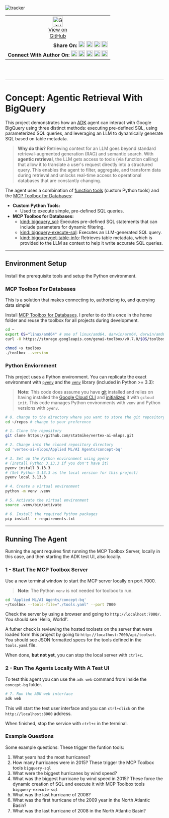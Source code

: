 ![tracker](https://us-central1-vertex-ai-mlops-369716.cloudfunctions.net/pixel-tracking?path=statmike%2Fvertex-ai-mlops%2FApplied+ML%2FAI+Agents%2Fconcept-bq&file=readme.md)
<!--- header table --->
<table>
<tr>     
  <td style="text-align: center">
    <a href="https://github.com/statmike/vertex-ai-mlops/blob/main/Applied%20ML/AI%20Agents/concept-bq/readme.md">
      <img width="32px" src="https://www.svgrepo.com/download/217753/github.svg" alt="GitHub logo">
      <br>View on<br>GitHub
    </a>
  </td>
</tr>
<tr>
  <td style="text-align: right">
    <b>Share On: </b> 
    <a href="https://www.linkedin.com/sharing/share-offsite/?url=https://github.com/statmike/vertex-ai-mlops/blob/main/Applied%2520ML/AI%2520Agents/concept-bq/readme.md"><img src="https://upload.wikimedia.org/wikipedia/commons/8/81/LinkedIn_icon.svg" alt="Linkedin Logo" width="20px"></a> 
    <a href="https://reddit.com/submit?url=https://github.com/statmike/vertex-ai-mlops/blob/main/Applied%2520ML/AI%2520Agents/concept-bq/readme.md"><img src="https://redditinc.com/hubfs/Reddit%20Inc/Brand/Reddit_Logo.png" alt="Reddit Logo" width="20px"></a> 
    <a href="https://bsky.app/intent/compose?text=https://github.com/statmike/vertex-ai-mlops/blob/main/Applied%2520ML/AI%2520Agents/concept-bq/readme.md"><img src="https://upload.wikimedia.org/wikipedia/commons/7/7a/Bluesky_Logo.svg" alt="BlueSky Logo" width="20px"></a> 
    <a href="https://twitter.com/intent/tweet?url=https://github.com/statmike/vertex-ai-mlops/blob/main/Applied%2520ML/AI%2520Agents/concept-bq/readme.md"><img src="https://upload.wikimedia.org/wikipedia/commons/5/5a/X_icon_2.svg" alt="X (Twitter) Logo" width="20px"></a> 
  </td>
</tr>
<tr>
  <td style="text-align: right">
    <b>Connect With Author On: </b> 
    <a href="https://www.linkedin.com/in/statmike"><img src="https://upload.wikimedia.org/wikipedia/commons/8/81/LinkedIn_icon.svg" alt="Linkedin Logo" width="20px"></a>
    <a href="https://www.github.com/statmike"><img src="https://www.svgrepo.com/download/217753/github.svg" alt="GitHub Logo" width="20px"></a> 
    <a href="https://www.youtube.com/@statmike-channel"><img src="https://upload.wikimedia.org/wikipedia/commons/f/fd/YouTube_full-color_icon_%282024%29.svg" alt="YouTube Logo" width="20px"></a>
    <a href="https://bsky.app/profile/statmike.bsky.social"><img src="https://upload.wikimedia.org/wikipedia/commons/7/7a/Bluesky_Logo.svg" alt="BlueSky Logo" width="20px"></a> 
    <a href="https://x.com/statmike"><img src="https://upload.wikimedia.org/wikipedia/commons/5/5a/X_icon_2.svg" alt="X (Twitter) Logo" width="20px"></a>
  </td>
</tr>
</table><br/><br/>

---
# Concept: Agentic Retrieval With BigQuery

This project demonstrates how an [ADK](https://google.github.io/adk-docs/) agent can interact with Google BigQuery using three distinct methods: executing pre-defined SQL, using parameterized SQL queries, and leveraging an LLM to dynamically generate SQL based on table metadata.

> **Why do this?** Retrieving context for an LLM goes beyond standard retrieval-augmented generation (RAG) and semantic search. With **agentic retrieval**, the LLM gets access to tools (via function calling) that allow it to translate a user's request directly into a structured query. This enables the agent to filter, aggregate, and transform data during retrieval and unlocks real-time access to operational databases that are constantly changing.

The agent uses a combination of [function tools](https://google.github.io/adk-docs/tools/function-tools/) (custom Python tools) and the [MCP Toolbox for Databases](https://googleapis.github.io/genai-toolbox/getting-started/introduction/):

- **Custom Python Tools:**
  - Used to execute simple, pre-defined SQL queries.
- **MCP Toolbox for Databases:**
  - [kind: bigquery_sql](https://googleapis.github.io/genai-toolbox/resources/tools/bigquery-sql/): Executes pre-defined SQL statements that can include parameters for dynamic filtering.
  - [kind: bigquery-execute-sql](https://googleapis.github.io/genai-toolbox/resources/tools/bigquery-sql/): Executes an LLM-generated SQL query.
  - [kind: bigqueryget-table-info](https://googleapis.github.io/genai-toolbox/resources/tools/bigquery-get-table-info/): Retrieves table metadata, which is provided to the LLM as context to help it write accurate SQL queries.

---
## Environment Setup

Install the prerequisite tools and setup the Python environment.

### MCP Toolbox For Databases

This is a solution that makes connecting to, authorizing to, and querying data simple!

Install [MCP Toolbox for Databases](https://googleapis.github.io/genai-toolbox/getting-started/introduction/).  I prefer to do this once in the home folder and reuse the toolbox for all projects during development.

```bash
cd ~
export OS="linux/amd64" # one of linux/amd64, darwin/arm64, darwin/amd64, or windows/amd64
curl -O https://storage.googleapis.com/genai-toolbox/v0.7.0/$OS/toolbox

chmod +x toolbox
./toolbox --version
```

### Python Enviornment

This project uses a Python environment.  You can replicate the exact environment with [`pyenv`](https://github.com/pyenv/pyenv) and the [`venv`](https://docs.python.org/3/library/venv.html) library (included in Python >= 3.3):

> **Note:** This code does assume you have [git](https://github.com/git-guides/install-git) installed and relies on having installed the [Google Cloud CLI](https://cloud.google.com/sdk/docs/install) and [initialized](https://cloud.google.com/sdk/docs/initializing) it with `gcloud init`.  This code manages Python environments with `venv` and Python versions with `pyenv`.

```bash
# 0. change to the directory where you want to store the git repository:
cd ~/repos # change to your preference

# 1. Clone the repository
git clone https://github.com/statmike/vertex-ai-mlops.git

# 2. Change into the cloned repository directory
cd 'vertex-ai-mlops/Applied ML/AI Agents/concept-bq'

# 3. Set up the Python environment using pyenv
# (Install Python 3.13.3 if you don't have it)
pyenv install 3.13.3
# (Set Python 3.13.3 as the local version for this project)
pyenv local 3.13.3

# 4. Create a virtual environment
python -m venv .venv

# 5. Activate the virtual environment
source .venv/bin/activate

# 6. Install the required Python packages
pip install -r requirements.txt
```

---
## Running The Agent

Running the agent requires first running the MCP Toolbox Server, locally in this case, and then starting the ADK test UI, also locally.

### 1 - Start The MCP Toolbox Server

Use a new terminal window to start the MCP server locally on port 7000.  

> **Note:** The Python `venv` is not needed for toolbox to run.

```bash
cd 'Applied ML/AI Agents/concept-bq'
~/toolbox --tools-file="./tools.yaml" --port 7000
```

Check the server by using a browser and going to `http://localhost:7000/`.  You should see 'Hello, World!'.

A futher check is reviewing the hosted toolsets on the server that were loaded form this project by going to `http://localhost:7000/api/toolset`.  You should see JSON formatted specs for the tools defined in the `tools.yaml` file.

When done, **but not yet**, you can stop the local server with `ctrl+c`.

### 2 - Run The Agents Locally With A Test UI

To test this agent you can use the `adk web` command from inside the `concept-bq` folder. 

```bash
# 7. Run the ADK web interface
adk web
```

This will start the test user interface and you can `ctrl+click` on the `http://localhost:8000` address.

When finished, stop the service with `ctrl+c` in the terminal.

### Example Questions

Some example questions:
These trigger the funtion tools:
1.  What years had the most hurricanes?
2.  How many hurricanes were in 2015?
These trigger the MCP Toolbox tools `bigquery-sql`
3.  What were the biggest hurricanes by wind speed?
4.  What was the biggest hurricane by wind speed in 2015?
These force the dynamic creation of SQL and execute it with MCP Toolbox tools `bigquery-execute-sql`
5. What was the last hurricane of 2008?
6. What was the first hurricane of the 2009 year in the North Atlantic Basin?
7. What was the last hurricane of 2008 in the North Atlantic Basin?